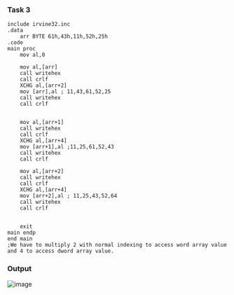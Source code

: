 ### Task 3
```
include irvine32.inc
.data
	arr BYTE 61h,43h,11h,52h,25h
.code
main proc
	mov al,0

	mov al,[arr]
	call writehex
	call crlf
	XCHG al,[arr+2] 
	mov [arr],al ; 11,43,61,52,25
	call writehex
	call crlf


	mov al,[arr+1]
	call writehex
	call crlf
	XCHG al,[arr+4] 
	mov [arr+1],al ;11,25,61,52,43
	call writehex
	call crlf

	mov al,[arr+2]
	call writehex
	call crlf
	XCHG al,[arr+4]
	mov [arr+2],al ; 11,25,43,52,64
	call writehex
	call crlf


	exit
main endp
end main 
;We have to multiply 2 with normal indexing to access word array value and 4 to access dword array value.
```

### Output
![image](https://github.com/user-attachments/assets/843451c7-3d42-48f9-95ca-722afb60cb1e)
